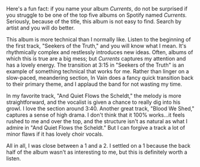 Here's a fun fact: if you name your album *Currents*, do not be surprised if you struggle to be one of the top five
albums on Spotify named *Currents.* Seriously, because of the title, this album is not easy to find. Search by artist
and you will do better.

This album is more technical than I normally like. Listen to the beginning of the first track, "Seekers of the Truth,"
and you will know what I mean. It's rhythmically complex and restlessly introduces new ideas. Often, albums
of which this is true are a big mess; but *Currents* captures my attention and has a lovely energy. The transition at
3:15 in "Seekers of the Truth" is an example of something technical that works for me. Rather than linger on a
slow-paced, meandering section, In Vain does a fancy quick transition back to their primary theme, and I applaud the
band for not wasting my time.

In my favorite track, "And Quiet Flows the Scheldt," the melody is more straightforward, and the vocalist is given a
chance to really dig into his growl. I love the section around 3:40. Another great track, "Blood We Shed," captures a
sense of high drama. I don't think that it 100% works...it feels rushed to me and over the top, and the structure
isn't as natural as what I admire in "And Quiet Flows the Scheldt." But I can forgive a track a lot of minor flaws
if it has lovely choir vocals.

All in all, I was close between a 1 and a 2. I settled on a 1 because the back half of the album wasn't as interesting
to me, but this is definitely worth a listen.



